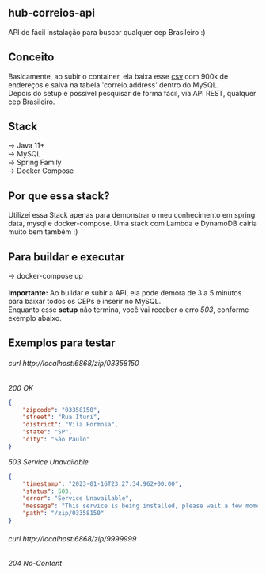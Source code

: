 ## hub-correios-api
API de fácil instalação para buscar qualquer cep Brasileiro :)<br>

## Conceito
Basicamente, ao subir o container, ela baixa esse [csv](https://github.com/miltonhit/miltonhit/raw/main/public-assets/cep-20190602.csv) com 900k de endereços e salva na tabela 'correio.address' dentro do MySQL.<br>
Depois do setup é possível pesquisar de forma fácil, via API REST, qualquer cep Brasileiro.

## Stack
-> Java 11+<br>
-> MySQL<br>
-> Spring Family<br>
-> Docker Compose<br>

## Por que essa stack?
Utilizei essa Stack apenas para demonstrar o meu conhecimento em spring data, mysql e docker-compose.
Uma stack com Lambda e DynamoDB cairia muito bem também :)

## Para buildar e executar
-> docker-compose up<br><br>
**Importante:** Ao buildar e subir a API, ela pode demora de 3 a 5 minutos para baixar todos os CEPs e inserir no MySQL.<br>
Enquanto esse **setup** não termina, você vai receber o erro *503*, conforme exemplo abaixo.

## Exemplos para testar
###### curl http://localhost:6868/zip/03358150
*200 OK*
```JSON
{
    "zipcode": "03358150",
    "street": "Rua Ituri",
    "district": "Vila Formosa",
    "state": "SP",
    "city": "São Paulo"
}
```

*503 Service Unavailable*
```JSON
{
    "timestamp": "2023-01-16T23:27:34.962+00:00",
    "status": 503,
    "error": "Service Unavailable",
    "message": "This service is being installed, please wait a few moments.",
    "path": "/zip/03358150"
}
```

###### curl http://localhost:6868/zip/9999999
*204 No-Content*
